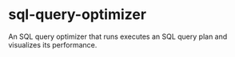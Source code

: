 # sql-query-optimizer
An SQL query optimizer that runs executes an SQL query plan and visualizes its performance.
